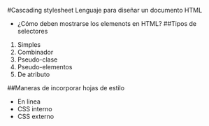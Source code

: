 #Cascading stylesheet
Lenguaje para diseñar un documento HTML
- ¿Cómo deben mostrarse los elemenots en HTML?
##Tipos de selectores
1. Simples 
2. Combinador
3. Pseudo-clase
4. Pseudo-elementos
5. De atributo

##Maneras de incorporar hojas de estilo
- En linea
- CSS interno
- CSS externo
